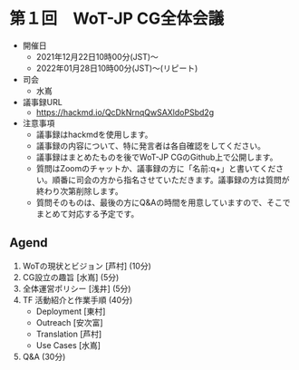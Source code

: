 # 第１回　WoT-JP CG全体会議

* 開催日
  * 2021年12月22日10時00分(JST)〜
  * 2022年01月28日10時00分(JST)〜(リピート)
* 司会
  * 水嶌 
* 議事録URL
  * https://hackmd.io/QcDkNrnqQwSAXldoPSbd2g
* 注意事項
  * 議事録はhackmdを使用します。
  * 議事録の内容について、特に発言者は各自確認をしてください。
  * 議事録はまとめたものを後でWoT-JP CGのGithub上で公開します。
  * 質問はZoomのチャットか、議事録の方に「名前:q+」と書いてください。順番に司会の方から指名させていただきます。議事録の方は質問が終わり次第削除します。
  * 質問そのものは、最後の方にQ&Aの時間を用意していますので、そこでまとめて対応する予定です。
  
## Agend
1. WoTの現状とビジョン [芦村] (10分)
2. CG設立の趣旨 [水嶌] (5分)
3. 全体運営ポリシー [浅井] (5分)
4. TF 活動紹介と作業手順 (40分)
    * Deployment [東村]
    * Outreach [安次富]
    * Translation [芦村]
    * Use Cases [水嶌]
5. Q&A (30分)
